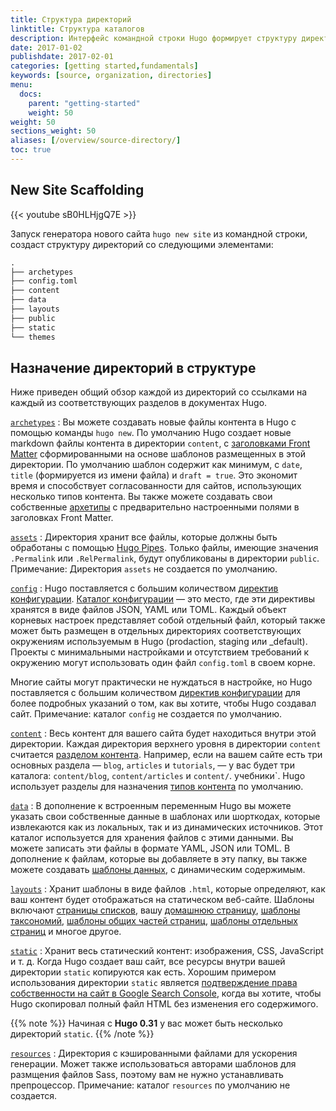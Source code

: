 ```yaml
---
title: Структура директорий 
linktitle: Структура каталогов
description: Интерфейс командной строки Hugo формирует структуру директорий проекта, а далее на основе данных, конфигураций и программ (скриптов) размещенных в этих директориях формирует полноценный статический вебсайт в одной единственной директории.
date: 2017-01-02
publishdate: 2017-02-01
categories: [getting started,fundamentals]
keywords: [source, organization, directories]
menu:
  docs:
    parent: "getting-started"
    weight: 50
weight: 50
sections_weight: 50
aliases: [/overview/source-directory/]
toc: true
---
```


## New Site Scaffolding

{{< youtube sB0HLHjgQ7E >}}

Запуск генератора нового сайта `hugo new site` из командной строки, создаст структуру директорий со следующими элементами:

```txt
.
├── archetypes
├── config.toml
├── content
├── data
├── layouts
├── public
├── static
└── themes
```

## Назначение директорий в структуре

Ниже приведен общий обзор каждой из директорий со ссылками на каждый из соответствующих разделов в документах Hugo.

[`archetypes`](/ru/content-management/archetypes/)
: Вы можете создавать новые файлы контента в Hugo с помощью команды `hugo new`.
По умолчанию Hugo создает новые markdown файлы контента в директории `content`, с [заголовками Front Matter](/ru/content-management/front-matter/) сформированными на основе шаблонов размещенных в этой директории. По умолчанию шаблон содержит как минимум, с `date`, `title` (формируется из имени файла) и `draft = true`. Это экономит время и способствует согласованности для сайтов, использующих несколько типов контента. Вы также можете создавать свои собственные [архетипы][] с предварительно настроенными полями в заголовках Front Matter.

[`assets`][]
: Директория хранит все файлы, которые должны быть обработаны с помощью [Hugo Pipes](/hugo-pipes/). Только файлы, имеющие значения `.Permalink` или `.RelPermalink`, будут опубликованы в директории `public`. Примечание: Директория `assets` не создается по умолчанию.

[`config`](/ru/getting-started/configuration/)
: Hugo поставляется с большим количеством [директив конфигурации][].
[Каталог конфигурации](/getting-started/configuration/#configuration-directory) — это место, где эти директивы хранятся в виде файлов JSON, YAML или TOML. Каждый объект корневых настроек представляет собой отдельный файл, который также может быть размещен в отдельных директориях соответствующих окружениям используемым в Hugo (prodaction, staging или _default). 
Проекты с минимальными настройками и отсутствием требований к окружению могут использовать один файл `config.toml` в своем корне.

Многие сайты могут практически не нуждаться в настройке, но Hugo поставляется с большим количеством [директив конфигурации][] для более подробных указаний о том, как вы хотите, чтобы Hugo создавал сайт. Примечание: каталог `config` не создается по умолчанию.

[`content`][]
: Весь контент для вашего сайта будет находиться внутри этой директории. Каждая директория верхнего уровня в директории `content` считается [разделом контента][]. Например, если на вашем сайте есть три основных раздела — `blog`, `articles` и `tutorials`, — у вас будет три каталога: `content/blog`, `content/articles` и `content/`. учебники`. Hugo использует разделы для назначения [типов контента][] по умолчанию.

[`data`](/ru/templates/data-templates/)
: В дополнение к встроенным переменным Hugo вы можете указать свои собственные данные в шаблонах или шорткодах, которые извлекаются как из локальных, так и из динамических источников.
Этот каталог используется для хранения файлов с этими данными. Вы можете записать эти файлы в формате YAML, JSON или TOML. В дополнение к файлам, которые вы добавляете в эту папку, вы также можете создавать [шаблоны данных][], с динамическим содержимым.

[`layouts`][]
: Хранит шаблоны в виде файлов `.html`, которые определяют, как ваш контент будет отображаться на статическом веб-сайте. Шаблоны включают [страницы списков][lists], вашу [домашнюю страницу][], [шаблоны таксономий][], [шаблоны общих частей страниц][partials], [шаблоны отдельных страниц][singles] и многое другое.

[`static`][]
: Хранит весь статический контент: изображения, CSS, JavaScript и т. д. Когда Hugo создает ваш сайт, все ресурсы внутри вашей директории `static` копируются как есть. Хорошим примером использования директории `static` является [подтверждение права собственности на сайт в Google Search Console][searchconsole], когда вы хотите, чтобы Hugo скопировал полный файл HTML без изменения его содержимого.

{{% note %}}
Начиная с **Hugo 0.31** у вас может быть несколько директорий `static`.
{{% /note %}}

[`resources`][]
: Директория с кэшированными файлами для ускорения генерации. Может также использоваться авторами шаблонов для размщения файлов Sass, поэтому вам не нужно устанавливать препроцессор. Примечание: каталог `resources` по умолчанию не создается.

[архетипы]: /ru/content-management/archetypes/
[`assets`]: /ru/hugo-pipes/introduction#asset-directory/
[директив конфигурации]: /ru/getting-started/configuration/#all-configuration-settings
[`content`]: /ru/content-management/organization/
[разделом контента]: /ru/content-management/sections/
[типов контента]: /ru/content-management/types/
[шаблоны данных]: /ru/templates/data-templates/
[домашнюю страницу]: /ru/templates/homepage/
[`layouts`]: /ru/templates/
[`static`]: /ru/content-management/static-files/
[`resources`]: /ru/getting-started/configuration/#configure-file-caches
[lists]: /ru/templates/list/
[pagevars]: /ru/variables/page/
[partials]: /ru/templates/partials/
[searchconsole]: https://support.google.com/webmasters/answer/9008080#zippy=%2Chtml-file-upload
[singles]: /ru/templates/single-page-templates/
[starters]: /ru/tools/starter-kits/
[taxonomies]: /ru/content-management/taxonomies/
[шаблоны таксономий]: /ru/templates/taxonomy-templates/
[types]: /ru/content-management/types/
